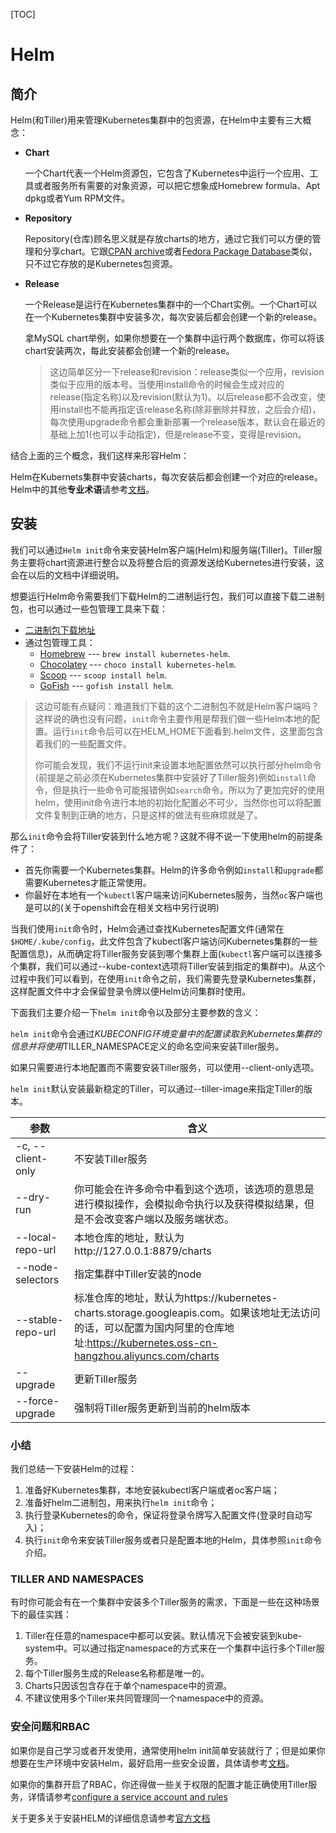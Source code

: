 [TOC]

# Helm



## 简介

Helm(和Tiller)用来管理Kubernetes集群中的包资源，在Helm中主要有三大概念：

- **Chart**

  一个Chart代表一个Helm资源包，它包含了Kubernetes中运行一个应用、工具或者服务所有需要的对象资源，可以把它想象成Homebrew formula、Apt dpkg或者Yum RPM文件。

- **Repository**

  Repository(仓库)顾名思义就是存放charts的地方，通过它我们可以方便的管理和分享chart。它跟[CPAN archive](https://www.cpan.org/)或者[Fedora Package Database](https://apps.fedoraproject.org/packages/s/pkgdb)类似，只不过它存放的是Kubernetes包资源。

- **Release**

  一个Release是运行在Kubernetes集群中的一个Chart实例。一个Chart可以在一个Kubernetes集群中安装多次，每次安装后都会创建一个新的release。

  拿MySQL chart举例，如果你想要在一个集群中运行两个数据库，你可以将该chart安装两次，每此安装都会创建一个新的release。

  > 这边简单区分一下release和revision：release类似一个应用，revision类似于应用的版本号。当使用install命令的时候会生成对应的release(指定名称)以及revision(默认为1)。以后release都不会改变，使用install也不能再指定该release名称(除非删除并释放，之后会介绍)，每次使用upgrade命令都会重新部署一个release版本，默认会在最近的基础上加1(也可以手动指定)，但是release不变，变得是revision。

结合上面的三个概念，我们这样来形容Helm：

Helm在Kubernets集群中安装charts，每次安装后都会创建一个对应的release。
Helm中的其他**专业术语**请参考[文档](https://helm.sh/docs/glossary/)。



## 安装

我们可以通过`Helm init`命令来安装Helm客户端(Helm)和服务端(Tiller)。Tiller服务主要将chart资源进行整合以及将整合后的资源发送给Kubernetes进行安装，这会在以后的文档中详细说明。

想要运行Helm命令需要我们下载Helm的二进制运行包，我们可以直接下载二进制包，也可以通过一些包管理工具来下载：

- [二进制包下载地址](https://github.com/helm/helm/releases/tag/v2.13.0)
- 通过包管理工具：
  - [Homebrew](https://brew.sh/) --- `brew install kubernetes-helm`.
  - [Chocolatey](https://chocolatey.org/) --- `choco install kubernetes-helm`.
  - [Scoop](https://scoop.sh/) --- `scoop install helm`.
  - [GoFish](https://gofi.sh/) --- `gofish install helm`.

> 这边可能有点疑问：难道我们下载的这个二进制包不就是Helm客户端吗？这样说的确也没有问题，`init`命令主要作用是帮我们做一些Helm本地的配置。运行`init`命令后可以在HELM_HOME下面看到.helm文件，这里面包含着我们的一些配置文件。
>
> 你可能会发现，我们不运行init来设置本地配置依然可以执行部分helm命令(前提是之前必须在Kubernetes集群中安装好了Tiller服务)例如`install`命令，但是执行一些命令可能报错例如`search`命令。所以为了更加完好的使用helm，使用init命令进行本地的初始化配置必不可少，当然你也可以将配置文件复制到正确的地方，只是这样的做法有些麻烦就是了。

那么`init`命令会将Tiller安装到什么地方呢？这就不得不说一下使用helm的前提条件了：

- 首先你需要一个Kubernetes集群。Helm的许多命令例如`install`和`upgrade`都需要Kubernetes才能正常使用。
- 你最好在本地有一个`kubectl`客户端来访问Kubernetes服务，当然`oc`客户端也是可以的(关于openshift会在相关文档中另行说明)

当我们使用`init`命令时，Helm会通过查找Kubernetes配置文件(通常在`$HOME/.kube/config`，此文件包含了kubectl客户端访问Kubernetes集群的一些配置信息)，从而确定将Tiller服务安装到哪个集群上面(`kubectl`客户端可以连接多个集群，我们可以通过--kube-context选项将Tiller安装到指定的集群中)。从这个过程中我们可以看到，在使用`init`命令之前，我们需要先登录Kubernetes集群，这样配置文件中才会保留登录令牌以便Helm访问集群时使用。

下面我们主要介绍一下`helm init`命令以及部分主要参数的含义：

`helm init`命令会通过$KUBECONFIG环境变量中的配置读取到Kubernetes集群的信息并将使用$TILLER_NAMESPACE定义的命名空间来安装Tiller服务。

如果只需要进行本地配置而不需要安装Tiller服务，可以使用--client-only选项。

`helm init`默认安装最新稳定的Tiller，可以通过--tiller-image来指定Tiller的版本。

| 参数              | 含义                                                         |
| ----------------- | ------------------------------------------------------------ |
| -c, --client-only | 不安装Tiller服务                                             |
| --dry-run         | 你可能会在许多命令中看到这个选项，该选项的意思是进行模拟操作，会模拟命令执行以及获得模拟结果，但是不会改变客户端以及服务端状态。 |
| --local-repo-url  | 本地仓库的地址，默认为http://127.0.0.1:8879/charts           |
| --node-selectors  | 指定集群中Tiller安装的node                                   |
| --stable-repo-url | 标准仓库的地址，默认为https://kubernetes-charts.storage.googleapis.com。如果该地址无法访问的话，可以配置为国内阿里的仓库地址:https://kubernetes.oss-cn-hangzhou.aliyuncs.com/charts |
| --upgrade         | 更新Tiller服务                                               |
| --force-upgrade   | 强制将Tiller服务更新到当前的helm版本                         |

### 小结

我们总结一下安装Helm的过程：

1. 准备好Kubernetes集群，本地安装kubectl客户端或者oc客户端；
2. 准备好helm二进制包，用来执行`helm init`命令；
3. 执行登录Kubernetes的命令，保证将登录令牌写入配置文件(登录时自动写入)；
4. 执行`init`命令来安装Tiller服务或者只是配置本地的Helm，具体参照`init`命令介绍。

###  TILLER AND NAMESPACES

有时你可能会有在一个集群中安装多个Tiller服务的需求，下面是一些在这种场景下的最佳实践：

1. Tiller在任意的namespace中都可以安装。默认情况下会被安装到kube-system中。可以通过指定namespace的方式来在一个集群中运行多个Tiller服务。
2. 每个Tiller服务生成的Release名称都是唯一的。
3. Charts只因该包含存在于单个namespace中的资源。
4. 不建议使用多个Tiller来共同管理同一个namespace中的资源。

### 安全问题和RBAC

如果你是自己学习或者开发使用，通常使用helm init简单安装就行了；但是如果你想要在生产环境中安装Helm，最好启用一些安全设置，具体请参考[文档](https://helm.sh/docs/using_helm/#securing-your-helm-installation)。

如果你的集群开启了RBAC，你还得做一些关于权限的配置才能正确使用Tiller服务，详情请参考[configure a service account and rules](https://helm.sh/docs/using_helm/#role-based-access-control) 

关于更多关于安装HELM的详细信息请参考[官方文档](https://helm.sh/docs/using_helm/#installing-helm)